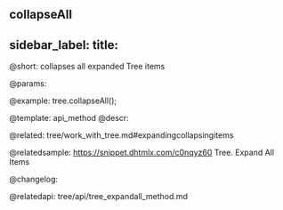 collapseAll
---
sidebar_label: 
title: 
---          

@short: collapses all expanded Tree items


@params:




@example:
tree.collapseAll();


@template: api_method
@descr:

@related: tree/work_with_tree.md#expandingcollapsingitems

@relatedsample: https://snippet.dhtmlx.com/c0nqyz60	Tree. Expand All Items

@changelog:

@relatedapi:
tree/api/tree_expandall_method.md
